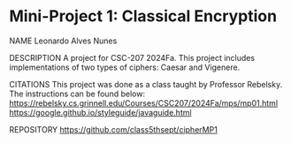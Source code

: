 # Mini-Project 1: Classical Encryption

NAME
Leonardo Alves Nunes

DESCRIPTION
A project for CSC-207 2024Fa.
This project includes implementations of two types of ciphers: Caesar and Vigenere.

CITATIONS
This project was done as a class taught by Professor Rebelsky. The instructions can be found below:
https://rebelsky.cs.grinnell.edu/Courses/CSC207/2024Fa/mps/mp01.html
https://google.github.io/styleguide/javaguide.html

REPOSITORY
https://github.com/class5thsept/cipherMP1
